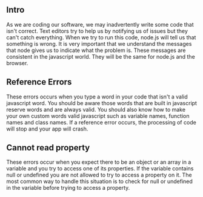 
## Intro
As we are coding our software, we may inadvertently write some code that isn't correct. 
Text editors try to help us by notifying us of issues but they can't catch everything.
When we try to run this code, node.js will tell us that something is wrong.
It is very important that we understand the messages that node gives us to indicate what the problem is. 
These messages are consistent in the javascript world. They will be the same for node.js and the browser. 


## Reference Errors
These errors occurs when you type a word in your code that isn't a valid javascript word. You should be aware those words that are built in javascript reserve words and are always valid. You should also know how to make your own custom words valid javascript such as variable names, function names and class names. If a reference error occurs, the processing of code will stop and your app will crash.

## Cannot read property 
These errors occur when you expect there to be an object or an array in a variable and you try to access one of its properties. If the variable contains null or undefined you are not allowed to try to access a property on it. The most common way to handle this situation is to check for null or undefined in the variable before trying to access a property.